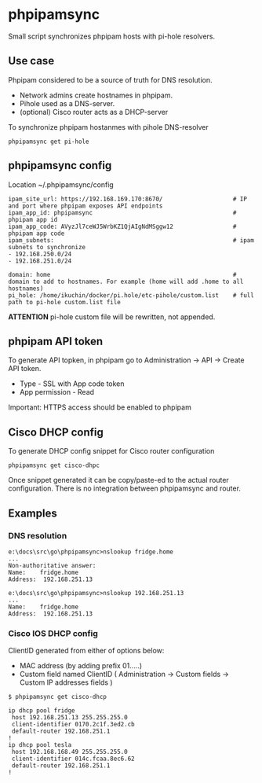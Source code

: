 # phpipamsync

Small script synchronizes phpipam hosts with pi-hole resolvers. 

## Use case

Phpipam considered to be a source of truth for DNS resolution. 
* Network admins create hostnames in phpipam. 
* Pihole used as a DNS-server.
* (optional) Cisco router acts as a DHCP-server

To synchronize phpipam hostanmes with pihole DNS-resolver 
```
phpipamsync get pi-hole
```

## phpipamsync config

Location ~/.phpipamsync/config

```
ipam_site_url: https://192.168.169.170:8670/                    # IP and port where phpipam exposes API endpoints
ipam_app_id: phpipamsync                                        # phpipam app id
ipam_app_code: AVyzJl7ceWJ5WrbKZ1QjAIgNdMSggw12                 # phpipam app code
ipam_subnets:                                                   # ipam subnets to synchronize
- 192.168.250.0/24
- 192.168.251.0/24

domain: home                                                    # domain to add to hostnames. For example (home will add .home to all hostnames)
pi_hole: /home/ikuchin/docker/pi.hole/etc-pihole/custom.list    # full path to pi-hole custom.list file 
```

**ATTENTION** pi-hole custom file will be rewritten, not appended.

## phpipam API token

To generate API topken, in phpipam go to Administration -> API -> Create API token. 

* Type - SSL with App code token
* App permission - Read

Important:  HTTPS access should be enabled to phpipam

## Cisco DHCP config

To generate DHCP config snippet for Cisco router configuration 

```
phpipamsync get cisco-dhpc
```

Once snippet generated it can be copy/paste-ed to the actual router configuration. There is no integration between phpipamsync and router.

## Examples

### DNS resolution

```
e:\docs\src\go\phpipamsync>nslookup fridge.home
...
Non-authoritative answer:
Name:    fridge.home
Address:  192.168.251.13

e:\docs\src\go\phpipamsync>nslookup 192.168.251.13
...
Name:    fridge.home
Address:  192.168.251.13
```

### Cisco IOS DHCP config

ClientID generated from either of options below:
* MAC address (by adding prefix 01.....)
* Custom field named ClientID ( Administration -> Custom fields -> Custom IP addresses fields )

```
$ phpipamsync get cisco-dhcp

ip dhcp pool fridge
 host 192.168.251.13 255.255.255.0
 client-identifier 0170.2c1f.3ed2.cb
 default-router 192.168.251.1
!
ip dhcp pool tesla
 host 192.168.168.49 255.255.255.0
 client-identifier 014c.fcaa.8ec6.62
 default-router 192.168.251.1
!
```

